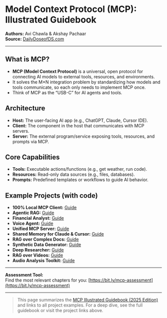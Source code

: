 # Model Context Protocol (MCP): Illustrated Guidebook

**Authors:** Avi Chawla & Akshay Pachaar  
**Source:** [DailyDoseofDS.com](https://dailydoseofds.com)

---

## What is MCP?

- **MCP (Model Context Protocol)** is a universal, open protocol for connecting AI models to external tools, resources, and environments.
- It solves the M×N integration problem by standardizing how models and tools communicate, so each only needs to implement MCP once.
- Think of MCP as the “USB-C” for AI agents and tools.

## Architecture

- **Host:** The user-facing AI app (e.g., ChatGPT, Claude, Cursor IDE).
- **Client:** The component in the host that communicates with MCP servers.
- **Server:** The external program/service exposing tools, resources, and prompts via MCP.

## Core Capabilities

- **Tools:** Executable actions/functions (e.g., get weather, run code).
- **Resources:** Read-only data sources (e.g., files, databases).
- **Prompts:** Predefined templates or workflows to guide AI behavior.

## Example Projects (with code)

- **100% Local MCP Client:** [Guide](https://www.dailydoseofds.com/p/building-a-100-local-mcp-client/)
- **Agentic RAG:** [Guide](https://www.dailydoseofds.com/p/mcp-powered-agentic-rag/)
- **Financial Analyst:** [Guide](https://www.dailydoseofds.com/p/hands-on-building-an-mcp-powered-financial-analyst/)
- **Voice Agent:** [Guide](https://www.dailydoseofds.com/p/an-mcp-powered-voice-agent/)
- **Unified MCP Server:** [Guide](https://www.dailydoseofds.com/p/build-an-mcp-server-to-connect-to-200-data-sources/)
- **Shared Memory for Claude & Cursor:** [Guide](https://www.dailydoseofds.com/p/build-a-shared-memory-for-claude-desktop-and-cursor/)
- **RAG over Complex Docs:** [Guide](https://www.dailydoseofds.com/p/mcp-powered-rag-over-complex-docs/)
- **Synthetic Data Generator:** [Guide](https://www.dailydoseofds.com/p/hands-on-mcp-powered-synthetic-data-generator/)
- **Deep Researcher:** [Guide](https://www.dailydoseofds.com/p/hands-on-mcp-powered-deep-researcher/)
- **RAG over Videos:** [Guide](https://www.dailydoseofds.com/p/build-an-mcp-powered-rag-over-videos/)
- **Audio Analysis Toolkit:** [Guide](https://www.dailydoseofds.com/p/hands-on-build-an-mcp-powered-audio-analysis-toolkit/)

---

**Assessment Tool:**  
Find the most relevant chapters for you: [https://bit.ly/mcp-assessment](https://bit.ly/mcp-assessment)

---

> This page summarizes the [MCP Illustrated Guidebook (2025 Edition)](https://dailydoseofds.com) and links to all project examples. For a deep dive, see the full guidebook or visit the project links above.
